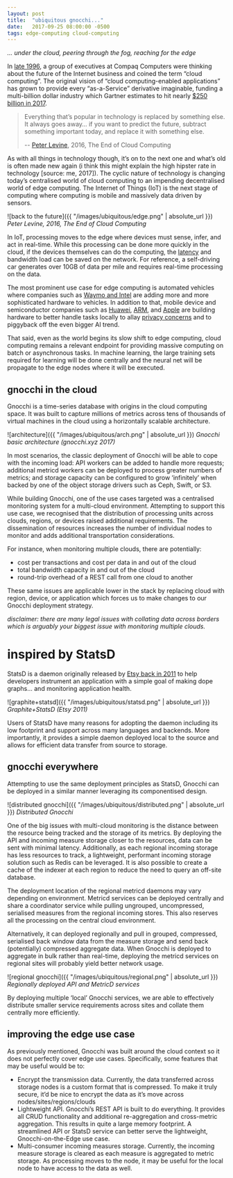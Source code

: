 ```yaml
---
layout: post
title:  "ubiquitous gnocchi..."
date:   2017-09-25 08:00:00 -0500
tags: edge-computing cloud-computing
---
```

*... under the cloud, peering through the fog, reaching for the edge*

In [late 1996](https://www.technologyreview.com/s/425970/who-coined-cloud-computing/),
a group of executives at Compaq Computers were thinking about the
future of the Internet business and coined the term “cloud computing”. The
original vision of “cloud computing-enabled applications” has grown to provide
every “as-a-Service” derivative imaginable, funding a multi-billion dollar
industry which Gartner estimates to hit nearly [$250 billion in 2017](
https://www.wired.com/story/its-time-to-think-beyond-cloud-computing/).

> Everything that’s popular in technology is replaced by something else. It
> always goes away… if you want to predict the future, subtract something
> important today, and replace it with something else.
>
> -- [Peter Levine](https://a16z.com/2016/12/16/the-end-of-cloud-computing/), 2016, The End of Cloud Computing

As with all things in technology though, it’s on to the next one and what’s old
is often made new again (i think this might explain the high hipster rate in
technology [source: me, 2017]). The cyclic nature of technology is changing
today’s centralised world of cloud computing to an impending decentralised
world of edge computing. The Internet of Things (IoT) is the next stage of
computing where computing is mobile and massively data driven by sensors.

![back to the future]({{ "/images/ubiquitous/edge.png" | absolute_url }})
*Peter Levine, 2016, The End of Cloud Computing*

In IoT, processing moves to the edge where devices must sense, infer, and act
in real-time. While this processing can be done more quickly in the cloud, if
the devices themselves can do the computing, the [latency](
http://www.verizonenterprise.com/about/network/latency/) and bandwidth load can
be saved on the network. For reference, a self-driving car generates over 10GB
of data per mile and requires real-time processing on the data.

The most prominent use case for edge computing is automated vehicles where
companies such as [Waymo and Intel](https://www.wired.com/story/waymo-and-intel-self-driving/)
are adding more and more sophisticated hardware to vehicles. In addition to
that, mobile device and semiconductor companies such as [Huawei](
http://consumer.huawei.com/en/press/news/2017/ifa2017-kirin970/), [ARM](
https://www.theverge.com/2017/5/29/15707606/arm-cortex-a75-a55-mali-g72-specs-announced),
and [Apple](https://www.wired.com/story/apples-neural-engine-infuses-the-iphone-with-ai-smarts/)
are building hardware to better handle tasks locally to allay
[privacy concerns](https://www.engadget.com/2017/09/06/huawei-mobile-ai-ifa-2017/)
and to piggyback off the even bigger AI trend.

That said, even as the world begins its slow shift to edge computing, cloud
computing remains a relevant endpoint for providing massive computing on batch
or asynchronous tasks. In machine learning, the large training sets required
for learning will be done centrally and the neural net will be propagate to
the edge nodes where it will be executed.

## gnocchi in the cloud

Gnocchi is a time-series database with origins in the cloud computing space. It
was built to capture millions of metrics across tens of thousands of virtual
machines in the cloud using a horizontally scalable architecture.

![architecture]({{ "/images/ubiquitous/arch.png" | absolute_url }})
*Gnocchi basic architecture (gnocchi.xyz 2017)*

In most scenarios, the classic deployment of Gnocchi will be able to cope with
the incoming load: API workers can be added to handle more requests; additional
metricd workers can be deployed to process greater numbers of metrics; and
storage capacity can be configured to grow ‘infinitely’ when backed by one of
the object storage drivers such as Ceph, Swift, or S3.

While building Gnocchi, one of the use cases targeted was a centralised
monitoring system for a multi-cloud environment. Attempting to support this use
case, we recognised that the distribution of processing units across clouds,
regions, or devices raised additional requirements. The dissemination of
resources increases the number of individual nodes to monitor and adds
additional transportation considerations.

For instance, when monitoring multiple clouds, there are potentially:

* cost per transactions and cost per data in and out of the cloud
* total bandwidth capacity in and out of the cloud
* round-trip overhead of a REST call from one cloud to another

These same issues are applicable lower in the stack by replacing cloud with
region, device, or application which forces us to make changes to our Gnocchi
deployment strategy.

*disclaimer: there are many legal issues with collating data across borders
which is arguably your biggest issue with monitoring multiple clouds.*


# inspired by StatsD

StatsD is a daemon originally released by [Etsy back in 2011](
https://codeascraft.com/2011/02/15/measure-anything-measure-everything/) to
help developers instrument an application with a simple goal of making dope
graphs... and monitoring application health.

![graphite+statsd]({{ "/images/ubiquitous/statsd.png" | absolute_url }})
*Graphite+StatsD (Etsy 2011)*

Users of StatsD have many reasons for adopting the daemon including its low
footprint and support across many languages and backends. More importantly, it
provides a simple daemon deployed local to the source and allows for efficient
data transfer from source to storage.

## gnocchi everywhere

Attempting to use the same deployment principles as StatsD, Gnocchi can be
deployed in a similar manner leveraging its componentised design.

![distributed gnocchi]({{ "/images/ubiquitous/distributed.png" | absolute_url }})
*Distributed Gnocchi*

One of the big issues with multi-cloud monitoring is the distance between the
resource being tracked and the storage of its metrics. By deploying the API
and incoming measure storage closer to the resources, data can be sent with
minimal latency. Additionally, as each regional incoming storage has less
resources to track, a lightweight, performant incoming storage solution such as
Redis can be leveraged. It is also possible to create a cache of the indexer at
each region to reduce the need to query an off-site database.

The deployment location of the regional metricd daemons may vary depending on
environment. Metricd services can be deployed centrally and share a coordinator
service while pulling ungrouped, uncompressed, serialised measures from the
regional incoming stores. This also reserves all the processing on the central
cloud environment.

Alternatively, it can deployed regionally and pull in grouped, compressed,
serialised back window data from the measure storage and send back
(potentially) compressed aggregate data. When Gnocchi is deployed to aggregate
in bulk rather than real-time, deploying the metricd services on regional sites
will probably yield better network usage.

![regional gnocchi]({{ "/images/ubiquitous/regional.png" | absolute_url }})
*Regionally deployed API and MetricD services*

By deploying multiple ‘local’ Gnocchi services, we are able to effectively
distribute smaller service requirements across sites and collate them centrally
more efficiently.

## improving the edge use case

As previously mentioned, Gnocchi was built around the cloud context so it does
not perfectly cover edge use cases. Specifically, some features that may be
useful would be to:

* Encrypt the transmission data. Currently, the data transferred across storage
nodes is a custom format that is compressed. To make it truly secure, it’d be
nice to encrypt the data as it’s move across nodes/sites/regions/clouds
* Lightweight API. Gnocchi’s REST API is built to do everything. It provides
all CRUD functionality and additional re-aggregation and cross-metric
aggregation. This results in quite a large memory footprint. A streamlined API
or StatsD service can better serve the lightweight, Gnocchi-on-the-Edge use
case.
* Multi-consumer incoming measures storage. Currently, the incoming measure
storage is cleared as each measure is aggregated to metric storage. As
processing moves to the node, it may be useful for the local node to have
access to the data as well.
